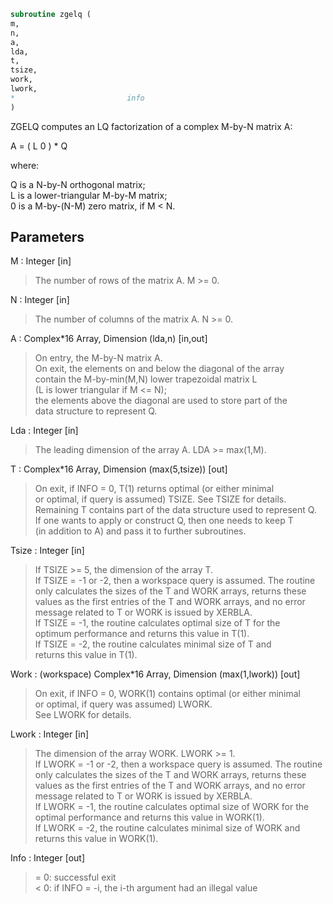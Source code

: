 ```fortran  
subroutine zgelq (  
m,  
n,  
a,  
lda,  
t,  
tsize,  
work,  
lwork,  
*                         info  
)  
```  
  
ZGELQ computes an LQ factorization of a complex M-by-N matrix A:  
  
A = ( L 0 ) *  Q  
  
where:  
  
Q is a N-by-N orthogonal matrix;  
L is a lower-triangular M-by-M matrix;  
0 is a M-by-(N-M) zero matrix, if M < N.  
  
  
## Parameters  
M : Integer [in]  
> The number of rows of the matrix A.  M >= 0.  
  
N : Integer [in]  
> The number of columns of the matrix A.  N >= 0.  
  
A : Complex*16 Array, Dimension (lda,n) [in,out]  
> On entry, the M-by-N matrix A.  
> On exit, the elements on and below the diagonal of the array  
> contain the M-by-min(M,N) lower trapezoidal matrix L  
> (L is lower triangular if M <= N);  
> the elements above the diagonal are used to store part of the  
> data structure to represent Q.  
  
Lda : Integer [in]  
> The leading dimension of the array A.  LDA >= max(1,M).  
  
T : Complex*16 Array, Dimension (max(5,tsize)) [out]  
> On exit, if INFO = 0, T(1) returns optimal (or either minimal  
> or optimal, if query is assumed) TSIZE. See TSIZE for details.  
> Remaining T contains part of the data structure used to represent Q.  
> If one wants to apply or construct Q, then one needs to keep T  
> (in addition to A) and pass it to further subroutines.  
  
Tsize : Integer [in]  
> If TSIZE >= 5, the dimension of the array T.  
> If TSIZE = -1 or -2, then a workspace query is assumed. The routine  
> only calculates the sizes of the T and WORK arrays, returns these  
> values as the first entries of the T and WORK arrays, and no error  
> message related to T or WORK is issued by XERBLA.  
> If TSIZE = -1, the routine calculates optimal size of T for the  
> optimum performance and returns this value in T(1).  
> If TSIZE = -2, the routine calculates minimal size of T and  
> returns this value in T(1).  
  
Work : (workspace) Complex*16 Array, Dimension (max(1,lwork)) [out]  
> On exit, if INFO = 0, WORK(1) contains optimal (or either minimal  
> or optimal, if query was assumed) LWORK.  
> See LWORK for details.  
  
Lwork : Integer [in]  
> The dimension of the array WORK. LWORK >= 1.  
> If LWORK = -1 or -2, then a workspace query is assumed. The routine  
> only calculates the sizes of the T and WORK arrays, returns these  
> values as the first entries of the T and WORK arrays, and no error  
> message related to T or WORK is issued by XERBLA.  
> If LWORK = -1, the routine calculates optimal size of WORK for the  
> optimal performance and returns this value in WORK(1).  
> If LWORK = -2, the routine calculates minimal size of WORK and  
> returns this value in WORK(1).  
  
Info : Integer [out]  
> = 0:  successful exit  
> < 0:  if INFO = -i, the i-th argument had an illegal value  
  
